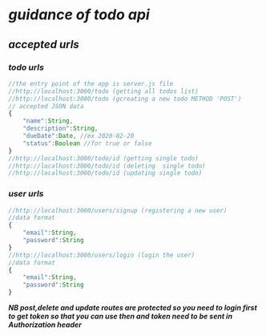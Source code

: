 
# *guidance of todo api*
## *accepted urls* ##
### *todo urls* ###
```javascript
//the entry point of the app is server.js file
//http://localhost:3000/todo (getting all todos list)
//http://localhost:3000/todo (gcreating a new todo METHOD 'POST')
// accepted JSON data
{
    "name":String,
    "description":String,
    "dueDate":Date, //ex 2020-02-20
    "status":Boolean //for true or false
}
//http://localhost:3000/todo/id (getting single todo)
//http://localhost:3000/todo/id (deleting  single todo)
//http://localhost:3000/todo/id (updating single todo)

```
### *user urls*
```javascript
//http://localhost:3000/users/signup (registering a new user)
//data format
{
    "email":String,
    "password":String
}
//http://localhost:3000/users/login (login the user)
//data format
{
    "email":String,
    "password":String
}
```
***NB post,delete and update routes are protected so you need to login first to get token so that you can use then and token need to be sent in Authorization header***